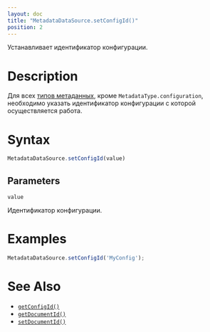 ```yaml
---
layout: doc
title: "MetadataDataSource.setConfigId()"
position: 2
---
```


Устанавливает идентификатор конфигурации.

# Description

Для всех [типов метаданных](../MetadataType/), кроме `MetadataType.configuration`, необходимо указать
идентификатор конфигурации с которой осуществляется работа.

# Syntax

```js
MetadataDataSource.setConfigId(value)
```

## Parameters

`value`

Идентификатор конфигурации.

# Examples

```js
MetadataDataSource.setConfigId('MyConfig');
```

# See Also

* [`getConfigId()`](../MetadataDataSource.getConfigId/)
* [`getDocumentId()`](../MetadataDataSource.getDocumentId/)
* [`setDocumentId()`](../MetadataDataSource.setDocumentId/)
